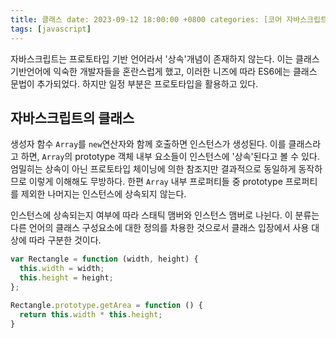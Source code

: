 ```yaml
---
title: 클래스 date: 2023-09-12 18:00:00 +0800 categories: [코어 자바스크립트]
tags: [javascript]
---
```


자바스크립트는 프로토타입 기반 언어라서 '상속'개념이 존재하지 않는다. 이는 클래스 기반언어에 익숙한 개발자들을 혼란스럽게 했고, 이러한 니즈에 따라 ES6에는 클래스 문법이
추가되었다. 하지만 일정 부분은 프로토타입을 활용하고 있다.

## 자바스크립트의 클래스

생성자 함수 ```Array```를 ```new```연산자와 함께 호출하면 인스턴스가 생성된다. 이를 클래스라고 하면, ```Array```의 prototype 객체 내부 요소들이
인스턴스에 '상속'된다고 볼 수 있다. 엄밀히는 상속이 아닌 프로토타입 체이닝에 의한 참조지만 결과적으로 동일하게 동작하므로 이렇게 이해해도 무방하다. 한편 ```Array```
내부 프로퍼티들 중 prototype 프로퍼티를 제외한 나머지는 인스턴스에 상속되지 않는다.

인스턴스에 상속되는지 여부에 따라 스태틱 맴버와 인스턴스 맴버로 나뉜다. 이 분류는 다른 언어의 클래스 구성요소에 대한 정의를 차용한 것으로서 클래스 입장에서 사용 대상에 따라
구분한 것이다.

```javascript
var Rectangle = function (width, height) {
  this.width = width;
  this.height = height;
};

Rectangle.prototype.getArea = function () {
  return this.width * this.height;
}
```
